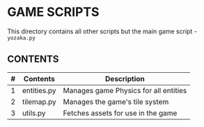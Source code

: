 # GAME SCRIPTS

This directory contains all other scripts but the main game script - ```yozaka.py```

## CONTENTS

| # | Contents | Description |
|---|----------|-------------|
| 1 | entities.py | Manages game Physics for all entities |
| 2 | tilemap.py | Manages the game's tile system |
| 3 | utils.py | Fetches assets for use in the game |
